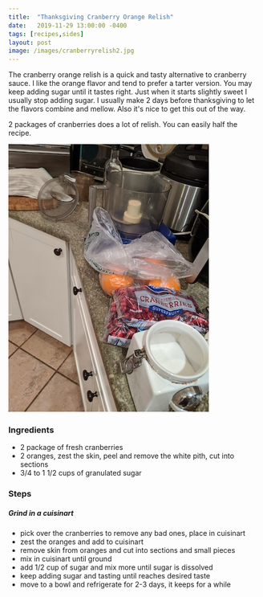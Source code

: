 ```yaml
---
title:  "Thanksgiving Cranberry Orange Relish"
date:   2019-11-29 13:00:00 -0400
tags: [recipes,sides]
layout: post
image: /images/cranberryrelish2.jpg
---
```

The cranberry orange relish is a quick and tasty alternative to cranberry sauce.  I like the orange flavor and tend to prefer a tarter
version.  You may keep adding sugar until it tastes right.  Just when
it starts slightly sweet I usually stop adding sugar.  I usually make 2 days before thanksgiving to let the flavors combine and mellow.  Also it's nice to get this out of the way.    

2 packages of cranberries does a lot of relish.  You can easily half the recipe.

![Cranberry Orange Ingredients](/images/cranberryrelish1.jpg)

### Ingredients
- 2 package of fresh cranberries
- 2 oranges, zest the skin,  peel and remove the white pith,  cut into sections
- 3/4 to 1 1/2 cups of granulated sugar

### Steps
##### Grind in a cuisinart
- pick over the cranberries to remove any bad ones, place in cuisinart
- zest the oranges and add to cuisinart
- remove skin from oranges and cut into sections and small pieces
- mix in cuisinart until ground
- add 1/2 cup of sugar and mix more until sugar is dissolved
- keep adding sugar and tasting until reaches desired taste
- move to a bowl and refrigerate for 2-3 days,  it keeps for a while

